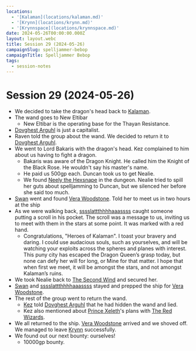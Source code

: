 ```yaml
---
locations:
  - '[Kalaman](locations/kalaman.md)'
  - '[Krynn](locations/krynn.md)'
  - '[Krynnspace](locations/krynnspace.md)'
date: 2024-05-26T00:00:00.000Z
layout: layout.webc
title: Session 29 (2024-05-26)
campaignSlug: spelljammer-bebop
campaignTitle: Spelljammer Bebop
tags:
  - session-notes
---
```

# Session 29 (2024-05-26)

- We decided to take the dragon's head back to [Kalaman](locations/kalaman.md).
- The wand goes to New Eltibar
	- New Eltibar is the operating base for the Thayan Resistance.
- [Dovghest Arguhl](npcs/dovghest-arghul.md) is just a capitalist.
- Raven told the group about the wand. We decided to return it to [Dovghest Arguhl](npcs/dovghest-arghul.md).
- We went to Lord Bakaris with the dragon's head. Kez complained to him about us having to fight a dragon.
	- Bakaris was aware of the Dragon Knight. He called him the Knight of the Black Rose. He wouldn't say his master's name.
	- He paid us 500gp each. Duncan took us to get Nealie.
	- We found [Neely the Hexsnape](npcs/neely-the-hex-snape.md) in the dungeon. Nealie tried to spill her guts about spelljamming to Duncan, but we silenced her before she said too much.
- [Swan](pcs/swan.md) went and found [Vera Woodstone](npcs/vera-woodstone.md). Told her to meet us in two hours at the ship
- As we were walking back, [sssslattthhhhaaassss](pcs/sssslattthhhhaaassss.md) caught someone putting a scroll in his pocket. The scroll was a message to us, inviting us to meet with them in the stars at some point. It was marked with a red hand.
	- Congratulations, "Heroes of Kalaman". I toast your bravery and daring. I could use audacious souls, such as yourselves, and will be watching your exploits across the spheres and planes with interest. This puny city has escaped the Dragon Queen’s grasp today, but none can defy her will for long, or Mine for that matter. I hope that when first we meet, it will be amongst the stars, and not amongst Kalaman’s ruins.
- We took Nealie back to [The Second Wind](locations/the-second-wind.md) and secured her.
- [Swan](pcs/swan.md) and [sssslattthhhhaaassss](pcs/sssslattthhhhaaassss.md) stayed and prepped the ship for [Vera Woodstone](npcs/vera-woodstone.md).
- The rest of the group went to return the wand.
	- [Kez](pcs/kez-bardaux.md) told [Dovghest Arguhl](npcs/dovghest-arghul.md) that he had hidden the wand and lied.
	- Kez also mentioned about [Prince Xeleth](npcs/prince-xeleth.md)'s plans with [The Red Wizards](other/the-red-wizards.md).
- We all returned to the ship. [Vera Woodstone](npcs/vera-woodstone.md) arrived and we shoved off. We managed to leave [Krynn](locations/krynn.md) successfully.
- We found out our next bounty: ourselves!
	- 10000gp bounty.
